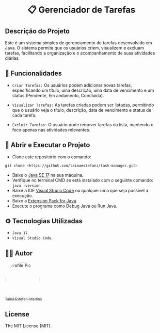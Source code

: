 <h1 align="center">📋 Gerenciador de Tarefas</h1>

## Descrição do Projeto
Este é um sistema simples de gerenciamento de tarefas desenvolvido em Java. O sistema permite que os usuários criem, visualizem e excluam tarefas, facilitando a organização e o acompanhamento de suas atividades diárias.

## 🔨 Funcionalidades
- `Criar Tarefas:` Os usuários podem adicionar novas tarefas, especificando um título, uma descrição, uma data de vencimento e um status (Pendente, Em andamento, Concluída).

- `Visualizar Tarefas:` As tarefas criadas podem ser listadas, permitindo que o usuário veja o título, descrição, data de vencimento e status de cada tarefa.

- `Excluir Tarefas:` O usuário pode remover tarefas da lista, mantendo o foco apenas nas atividades relevantes.

## 🔧 Abrir e Executar o Projeto
* Clone este repositório com o comando:
```bash
git clone <https://github.com/tainaestefani/task-manager.git>
```
* Baixe o [Java SE 17](https://www.oracle.com/java/technologies/javase/jdk17-archive-downloads.html) na sua máquina.
* Verifique no terminal CMD se está instalado com o seguinte comando: `java -version`.
* Baixe a IDE [Visual Studio Code](https://code.visualstudio.com/download) ou qualquer uma que seja possível a execução.
* Baixe a [Extension Pack for Java](https://marketplace.visualstudio.com/items?itemName=vscjava.vscode-java-pack).
* Execute o programa como Debug Java ou Run Java.

## ⚙️ Tecnologias Utilizadas
- `Java 17`.
- `Visual Studio Code`.

## 🧑‍💻 Autor
[<img alt="Profile Pic" src="https://avatars.githubusercontent.com/u/154456749?v=4" width="115" style="border-radius:50%"><br><sub>Tainá Estefani Martins</sub>](https://github.com/tainaestefani)

## License
The MIT License (MIT).
